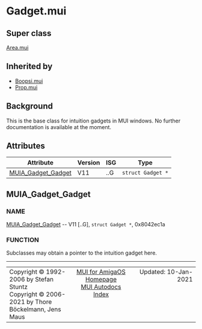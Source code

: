 # Gadget.mui
## Super class
[Area.mui](MUI_Area)
## Inherited by
* [Boopsi.mui](MUI_Boopsi)
* [Prop.mui](MUI_Prop)
## Background
This is the base class for intuition gadgets in MUI windows.
No further documentation is available at the moment.
## Attributes
Attribute|Version|ISG|Type
---------|-------|---|----
[MUIA_Gadget_Gadget](MUI_Gadget.md/#MUIA_Gadget_Gadget)|V11|..G|`struct Gadget *`

## MUIA_Gadget_Gadget
### NAME
[MUIA_Gadget_Gadget](MUI_Gadget/#MUIA_Gadget_Gadget) -- V11 [..G], `struct Gadget *`, 0x8042ec1a

### FUNCTION
Subclasses may obtain a pointer to the intuition gadget here.

----
<table class='compact' style='border: none; border-spacing: 0px; margin: 0px' width='100%'>
<tr>
<td style='text-align: left; vertical-align: top' width='33%'>Copyright &copy 1992-2006 by Stefan Stuntz<br>Copyright &copy 2006-2021 by Thore B&ouml;ckelmann, Jens Maus</TD>
<td style='text-align: center; vertical-align: top' width='33%'>
<a href=http://muidev.de>MUI for AmigaOS Homepage</a><br>
<a href=http://muidev.de/wiki/Documentation>MUI Autodocs Index</a>
</td>
<td style='text-align: right; vertical-align: top' width='33%'>Updated: 10-Jan-2021</td>
</tr>
</table>
